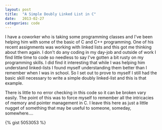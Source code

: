 ```yaml
---
layout: post
title:  "A Simple Doubly Linked List in C"
date:   2013-02-27
categories: code
---
```


I have a coworker who is taking some programming classes and I've been helping him with some of the basic of C and C++ programming. One of his recent assignments was working with linked lists and this got me thinking about them again. I don't do any coding in my day-job and outside of work I find little time to code so needless to say I've gotten a bit rusty on my programming skills. I did find it interesting that while I was helping him understand linked-lists I found myself understanding them better than I remember when I was in school. So I set out to prove to myself I still had the basic skill necessary to write a simple doubly linked-list and this is that example. <!-- more -->

There is little to no error checking in this code so it can be broken vary easily. The point of this was to force myself to remember all the intricacies of memory and pointer management in C. I leave this here as just a little nugget of something that may be useful to someone, someday, somewhere....
 
{% gist 5053053 %}